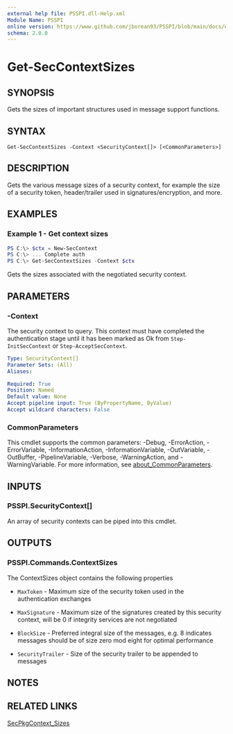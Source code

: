 ```yaml
---
external help file: PSSPI.dll-Help.xml
Module Name: PSSPI
online version: https://www.github.com/jborean93/PSSPI/blob/main/docs/en-US/Get-SecContextSizes.md
schema: 2.0.0
---
```


# Get-SecContextSizes

## SYNOPSIS
Gets the sizes of important structures used in message support functions.

## SYNTAX

```
Get-SecContextSizes -Context <SecurityContext[]> [<CommonParameters>]
```

## DESCRIPTION
Gets the various message sizes of a security context, for example the size of a security token, header/trailer used in signatures/encryption, and more.

## EXAMPLES

### Example 1 - Get context sizes
```powershell
PS C:\> $ctx = New-SecContext
PS C:\> ... Complete auth
PS C:\> Get-SecContextSizes -Context $ctx
```

Gets the sizes associated with the negotiated security context.

## PARAMETERS

### -Context
The security context to query.
This context must have completed the authentication stage until it has been marked as Ok from `Step-InitSecContext` or `Step-AcceptSecContext`.

```yaml
Type: SecurityContext[]
Parameter Sets: (All)
Aliases:

Required: True
Position: Named
Default value: None
Accept pipeline input: True (ByPropertyName, ByValue)
Accept wildcard characters: False
```

### CommonParameters
This cmdlet supports the common parameters: -Debug, -ErrorAction, -ErrorVariable, -InformationAction, -InformationVariable, -OutVariable, -OutBuffer, -PipelineVariable, -Verbose, -WarningAction, and -WarningVariable. For more information, see [about_CommonParameters](http://go.microsoft.com/fwlink/?LinkID=113216).

## INPUTS

### PSSPI.SecurityContext[]
An array of security contexts can be piped into this cmdlet.

## OUTPUTS

### PSSPI.Commands.ContextSizes
The ContextSizes object contains the following properties

+ `MaxToken` - Maximum size of the security token used in the authentication exchanges

+ `MaxSignature` - Maximum size of the signatures created by this security context, will be 0 if integrity services are not negotiated

+ `BlockSize` - Preferred integral size of the messages, e.g. 8 indicates messages should be of size zero mod eight for optimal performance

+ `SecurityTrailer` - Size of the security trailer to be appended to messages

## NOTES

## RELATED LINKS

[SecPkgContext_Sizes](https://learn.microsoft.com/en-us/windows/win32/api/sspi/ns-sspi-secpkgcontext_sizes)
